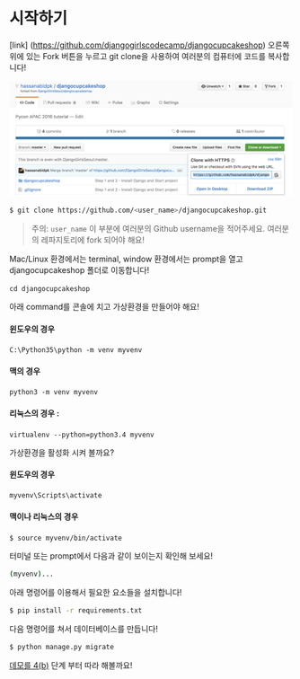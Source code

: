 # 시작하기

[link] (https://github.com/djangogirlscodecamp/djangocupcakeshop) 오른쪽 위에 있는 Fork 버튼을 누르고 git clone을 사용하여 여러분의 컴퓨터에 코드를 복사합니다!

![](clone_djangocupcake.png)

```bash 
$ git clone https://github.com/<user_name>/djangocupcakeshop.git

```
  > 주의: `user_name` 이 부분에 여러분의 Github username을 적어주세요. 여러분의 레파지토리에 fork 되어야 해요!

Mac/Linux 환경에서는 terminal, window 환경에서는 prompt을 열고 djangocupcakeshop 폴더로 이동합니다!

```cd djangocupcakeshop ```

아래 command를 콘솔에 치고 가상환경을 만들어야 해요!

#### 윈도우의 경우 
```C:\Python35\python -m venv myvenv``` 
#### 맥의 경우 
```python3 -m venv myvenv ```
#### 리눅스의 경우 : 
```virtualenv --python=python3.4 myvenv```

가상환경을 활성화 시켜 볼까요? 

#### 윈도우의 경우
```bash
myvenv\Scripts\activate 
```
#### 맥이나 리눅스의 경우 
```$ source myvenv/bin/activate ```

터미널 또는 prompt에서 다음과 같이 보이는지 확인해 보세요!

```bash 
(myvenv)... 
```

아래 명령어를 이용해서 필요한 요소들을 설치합니다!

```bash
$ pip install -r requirements.txt
```

다음 명령어를 쳐서 데이터베이스를 만듭니다!

```bash
$ python manage.py migrate
```
[데모를 4(b)](https://djangogirlsseoul.gitbooks.io/-djangocupcakeshop/content/demo.html) 단계 부터 따라 해볼까요!
